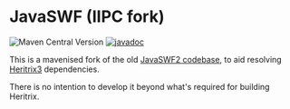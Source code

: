 JavaSWF (IIPC fork)
====================
![Maven Central Version](https://img.shields.io/maven-central/v/org.netpreserve/javaswf)
[![javadoc](https://javadoc.io/badge2/org.netpreserve/javaswf/javadoc.svg)](https://javadoc.io/doc/org.netpreserve/javaswf)

This is a mavenised fork of the old
[JavaSWF2 codebase](https://web.archive.org/web/20150711084455/http://www.anotherbigidea.com/javaswf/), to aid resolving
[Heritrix3](https://github.com/internetarchive/heritrix3/) dependencies. 

There is no intention to develop it beyond what's required for building Heritrix.
